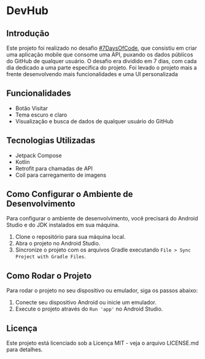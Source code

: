 # DevHub

## Introdução

Este projeto foi realizado no desafio [#7DaysOfCode](https://7daysofcode.io/matricula/android), que consistiu em criar uma aplicação mobile que consome uma API, puxando os dados públicos do GitHub de qualquer usuário. O desafio era dividido em 7 dias, com cada dia dedicado a uma parte específica do projeto. Foi levado o projeto mais a frente desenvolvendo mais funcionalidades e uma UI personalizada

## Funcionalidades

- Botão Visitar
- Tema escuro e claro
- Visualização e busca de dados de qualquer usuário do GitHub

## Tecnologias Utilizadas
- Jetpack Compose
- Kotlin
- Retrofit para chamadas de API
- Coil para carregamento de imagens

## Como Configurar o Ambiente de Desenvolvimento
Para configurar o ambiente de desenvolvimento, você precisará do Android Studio e do JDK instalados em sua máquina.

1. Clone o repositório para sua máquina local.
2. Abra o projeto no Android Studio.
3. Sincronize o projeto com os arquivos Gradle executando `File > Sync Project with Gradle Files`.

## Como Rodar o Projeto
Para rodar o projeto no seu dispositivo ou emulador, siga os passos abaixo:

1. Conecte seu dispositivo Android ou inicie um emulador.
2. Execute o projeto através do `Run 'app'` no Android Studio.

## Licença
Este projeto está licenciado sob a Licença MIT - veja o arquivo LICENSE.md para detalhes.
